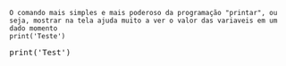 	O comando mais simples e mais poderoso da programação "printar", ou seja, mostrar na tela ajuda muito a ver o valor das variaveis em um dado momento
	print('Teste')

<pre class="file" data-filename="app.py" data-target="replace">
print('Test')
</pre>